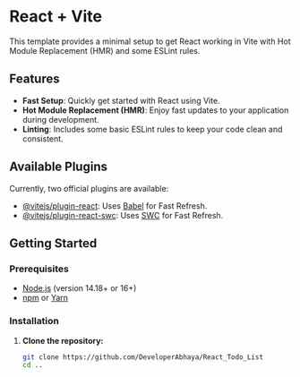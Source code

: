 # React + Vite

This template provides a minimal setup to get React working in Vite with Hot Module Replacement (HMR) and some ESLint rules.

## Features

- **Fast Setup**: Quickly get started with React using Vite.
- **Hot Module Replacement (HMR)**: Enjoy fast updates to your application during development.
- **Linting**: Includes some basic ESLint rules to keep your code clean and consistent.

## Available Plugins

Currently, two official plugins are available:

- [@vitejs/plugin-react](https://github.com/vitejs/vite-plugin-react/blob/main/packages/plugin-react/README.md): Uses [Babel](https://babeljs.io/) for Fast Refresh.
- [@vitejs/plugin-react-swc](https://github.com/vitejs/vite-plugin-react-swc): Uses [SWC](https://swc.rs/) for Fast Refresh.

## Getting Started

### Prerequisites

- [Node.js](https://nodejs.org/) (version 14.18+ or 16+)
- [npm](https://www.npmjs.com/) or [Yarn](https://yarnpkg.com/)

### Installation

1. **Clone the repository:**

   ```sh
   git clone https://github.com/DeveloperAbhaya/React_Todo_List
   cd ..
